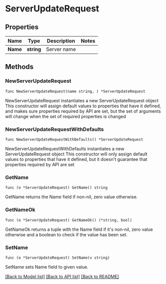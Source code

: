 # ServerUpdateRequest

## Properties

Name | Type | Description | Notes
------------ | ------------- | ------------- | -------------
**Name** | **string** | Server name | 

## Methods

### NewServerUpdateRequest

`func NewServerUpdateRequest(name string, ) *ServerUpdateRequest`

NewServerUpdateRequest instantiates a new ServerUpdateRequest object
This constructor will assign default values to properties that have it defined,
and makes sure properties required by API are set, but the set of arguments
will change when the set of required properties is changed

### NewServerUpdateRequestWithDefaults

`func NewServerUpdateRequestWithDefaults() *ServerUpdateRequest`

NewServerUpdateRequestWithDefaults instantiates a new ServerUpdateRequest object
This constructor will only assign default values to properties that have it defined,
but it doesn't guarantee that properties required by API are set

### GetName

`func (o *ServerUpdateRequest) GetName() string`

GetName returns the Name field if non-nil, zero value otherwise.

### GetNameOk

`func (o *ServerUpdateRequest) GetNameOk() (*string, bool)`

GetNameOk returns a tuple with the Name field if it's non-nil, zero value otherwise
and a boolean to check if the value has been set.

### SetName

`func (o *ServerUpdateRequest) SetName(v string)`

SetName sets Name field to given value.



[[Back to Model list]](../README.md#documentation-for-models) [[Back to API list]](../README.md#documentation-for-api-endpoints) [[Back to README]](../README.md)


